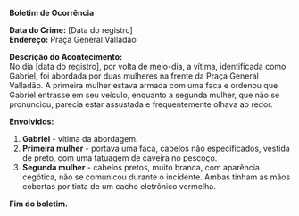 **Boletim de Ocorrência**

**Data do Crime:** [Data do registro]  
**Endereço:** Praça General Valladão  

**Descrição do Acontecimento:**  
No dia [data do registro], por volta de meio-dia, a vítima, identificada como Gabriel, foi abordada por duas mulheres na frente da Praça General Valladão. A primeira mulher estava armada com uma faca e ordenou que Gabriel entrasse em seu veículo, enquanto a segunda mulher, que não se pronunciou, parecia estar assustada e frequentemente olhava ao redor. 

**Envolvidos:**  
1. **Gabriel** - vítima da abordagem.  
2. **Primeira mulher** - portava uma faca, cabelos não especificados, vestida de preto, com uma tatuagem de caveira no pescoço.  
3. **Segunda mulher** - cabelos pretos, muito branca, com aparência cegótica, não se comunicou durante o incidente. Ambas tinham as mãos cobertas por tinta de um cacho eletrônico vermelha.

**Fim do boletim.**